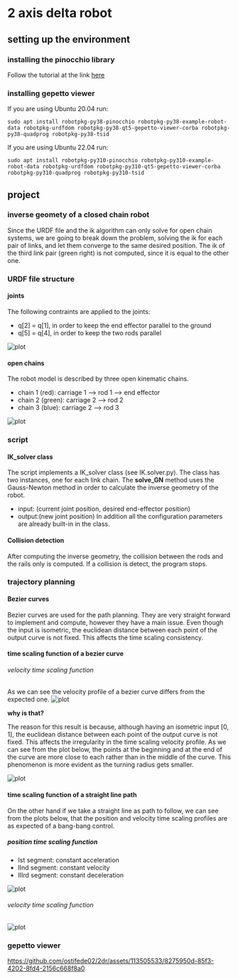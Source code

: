 # 2 axis delta robot

## setting up the environment
### installing the pinocchio library
Follow the tutorial at the link [here](https://stack-of-tasks.github.io/pinocchio/download.html)
### installing gepetto viewer
If you are using Ubuntu 20.04 run:
~~~
sudo apt install robotpkg-py38-pinocchio robotpkg-py38-example-robot-data robotpkg-urdfdom robotpkg-py38-qt5-gepetto-viewer-corba robotpkg-py38-quadprog robotpkg-py38-tsid
~~~

If you are using Ubuntu 22.04 run:
~~~
sudo apt install robotpkg-py310-pinocchio robotpkg-py310-example-robot-data robotpkg-urdfdom robotpkg-py310-qt5-gepetto-viewer-corba robotpkg-py310-quadprog robotpkg-py310-tsid
~~~

## project
### inverse geomety of a closed chain robot
Since the URDF file and the ik algorithm can only solve for open chain systems, we are going to break down the problem, solving the ik for each pair of links, and let them converge to the same desired position. The ik of the third link pair (green right) is not computed, since it is equal to the other one.

### URDF file structure
#### joints
The following contraints are applied to the joints:
+ q[2] = q[1], in order to keep the end effector parallel to the ground
+ q[5] = q[4], in order to keep the two rods parallel

![plot](/script/img/joint_diagram.png)

#### open chains
The robot model is described by three open kinematic chains.
+ chain 1 (red): carriage 1 --> rod 1 --> end effector
+ chain 2 (green): carriage 2 --> rod 2
+ chain 3 (blue): carriage 2 --> rod 3

![plot](/script/img/chain_diagram.png)

### script
#### IK_solver class
The script implements a IK_solver class (see IK.solver.py). The class has two instances, one for each link chain. The **solve_GN** method uses the Gauss-Newton method in order to calculate the inverse geometry of the robot.
+ input:   (current joint position, desired end-effector position)
+ output:(new joint position)
In addition all the configuration parameters are already built-in in the class.

#### Collision detection
After computing the inverse geometry, the collision between the rods and the rails only is computed. If a collision is detect, the program stops.


### trajectory planning
#### Bezier curves
Bezier curves are used for the path planning. They are very straight forward to implement and compute, however they have a main issue. Even though the input is isometric, the euclidean distance between each point of the output curve is not fixed. This affects the time scaling consistency.

#### time scaling function of a bezier curve
###### velocity time scaling function
As we can see the velocity profile of a bezier curve differs from the expected one.
![plot](/script/trajectory%20planning/graphs/veloity_time_scaling_profile_bezier.png)

**why is that?**

The reason for this result is because, although having an isometric input [0, 1], the euclidean distance between each point of the output curve is not fixed. This affects the irregularity in the time scaling velocity profile. As we can see from the plot below, the points at the beginning and at the end of the curve are more close to each rather than in the middle of the curve. This phenomenon is more evident as the turning radius gets smaller.

![plot](/script/trajectory%20planning/graphs/end_effector_trajectorty_linear_ts.png)


#### time scaling function of a straight line path
On the other hand if we take a straight line as path to follow, we can see from the plots below, that the position and velocity time scaling profiles are as expected of a bang-bang control.

##### position time scaling function
+ Ist segment: constant acceleration
+ IInd segment: constant velocity
+ IIIrd segment: constant deceleration

![plot](/script/trajectory%20planning/graphs/position_time_scaling_profile_segment.png)

###### velocity time scaling function
![plot](/script/trajectory%20planning/graphs/veloity_time_scaling_profile_segment.png)


### gepetto viewer

https://github.com/ostifede02/2dr/assets/113505533/8275950d-85f3-4202-8fd4-2156c668f8a0
